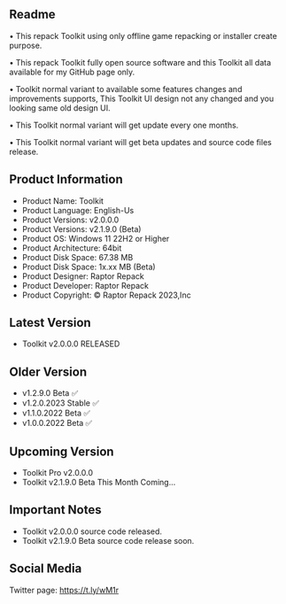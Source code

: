 Readme
------

• This repack Toolkit using only offline game repacking or installer create purpose.

• This repack Toolkit fully open source software and this Toolkit all data available for my GitHub page only.

• Toolkit normal variant to available some features changes and improvements supports, This Toolkit UI design not any changed and you looking same old design UI.

• This Toolkit normal variant will get update every one months.

• This Toolkit normal variant will get beta updates and source code files release.

Product Information
-------------------
- Product Name: Toolkit
- Product Language: English-Us
- Product Versions: v2.0.0.0
- Product Versions: v2.1.9.0 (Beta)
- Product OS: Windows 11 22H2 or Higher
- Product Architecture: 64bit
- Product Disk Space: 67.38 MB
- Product Disk Space: 1x.xx MB (Beta)
- Product Designer: Raptor Repack
- Product Developer: Raptor Repack
- Product Copyright: © Raptor Repack 2023,Inc

Latest Version
--------------
- Toolkit v2.0.0.0 RELEASED

Older Version
-------------
- v1.2.9.0 Beta ✅
- v1.2.0.2023 Stable ✅
- v1.1.0.2022 Beta ✅
- v1.0.0.2022 Beta ✅

Upcoming Version
----------------
- Toolkit Pro v2.0.0.0
- Toolkit v2.1.9.0 Beta This Month Coming...

Important Notes
---------------
- Toolkit v2.0.0.0 source code released.
- Toolkit v2.1.9.0 Beta source code release soon.

Social Media
------------
Twitter page: https://t.ly/wM1r
